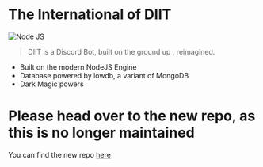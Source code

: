 # The International of DIIT

![Node JS](https://cdn.discordapp.com/attachments/708883385140903976/802879722987716658/nodejs-mongodb.png)

> DIIT is a Discord Bot, built on the ground up , reimagined.
  - Built on the modern NodeJS Engine
  - Database powered by lowdb, a variant of MongoDB
  - Dark Magic powers

# Please head over to the new repo, as this is no longer maintained
You can find the new repo [here](https://github.com/EvasiveXkiller/diitbot)

